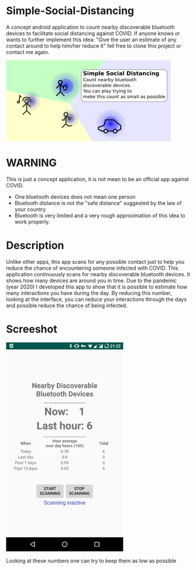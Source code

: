 # Simple-Social-Distancing
A concept android application to count nearby discoverable bluetooth devices to facilitate social distancing against COVID.
If anyone knows or wants to further implement this idea: "Give the user an estimate of any contact around to help him/her reduce it" fell free to clone this project or contact me again.

![screenshot](https://github.com/Sinnefa/Simple-Social-Distancing/blob/master/markdown_imgs/banner_small.png)

# WARNING
This is just a concept application, it is not mean to be an official app against COVID.
* One bluetooth devices does not mean one person
* Bluetooth distance is not the "safe distance" suggested by the law of your country
* Bluetooth is very limited and a very rough approximation of this idea to work properly.

# Description
Unlike other apps, this app scans for any possible contact just to help you reduce the chance of encountering someone infected with COVID.
This application continuously scans for nearby discoverable bluetooth devices. It shows how many devices are around you in time.
Due to the pandemic (year 2020) I developed this app to show that it is possible to estimate how many interactions you have during the day. By reducing this number, looking at the interface, you can reduce your interactions through the days and possible reduce the chance of being infected.

# Screeshot
![screenshot](https://github.com/Sinnefa/Simple-Social-Distancing/blob/master/markdown_imgs/Screenshot.png)

Looking at these numbers one can try to keep them as low as possible